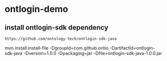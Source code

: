 # ontlogin-demo

## install ontlogin-sdk dependency
```
https://github.com/ontology-tech/ontlogin-sdk-java
```
mvn install:install-file -DgroupId=com.github.ontio -DartifactId=ontlogin-sdk-java -Dversion=1.0.0 -Dpackaging=jar -Dfile=ontlogin-sdk-java-1.0.0.jar